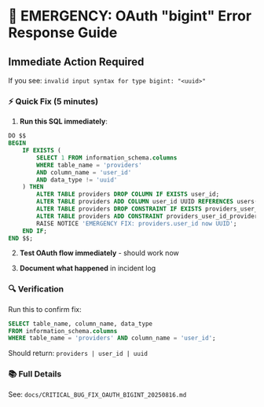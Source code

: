 # 🚨 EMERGENCY: OAuth "bigint" Error Response Guide

## Immediate Action Required

If you see: `invalid input syntax for type bigint: "<uuid>"`

### ⚡ Quick Fix (5 minutes)

1. **Run this SQL immediately**:
```sql
DO $$
BEGIN
    IF EXISTS (
        SELECT 1 FROM information_schema.columns 
        WHERE table_name = 'providers' 
        AND column_name = 'user_id' 
        AND data_type != 'uuid'
    ) THEN
        ALTER TABLE providers DROP COLUMN IF EXISTS user_id;
        ALTER TABLE providers ADD COLUMN user_id UUID REFERENCES users(id) ON DELETE CASCADE;
        ALTER TABLE providers DROP CONSTRAINT IF EXISTS providers_user_id_provider_key;
        ALTER TABLE providers ADD CONSTRAINT providers_user_id_provider_key UNIQUE(user_id, provider);
        RAISE NOTICE 'EMERGENCY FIX: providers.user_id now UUID';
    END IF;
END $$;
```

2. **Test OAuth flow immediately** - should work now

3. **Document what happened** in incident log

### 🔍 Verification
Run this to confirm fix:
```sql
SELECT table_name, column_name, data_type 
FROM information_schema.columns 
WHERE table_name = 'providers' AND column_name = 'user_id';
```
Should return: `providers | user_id | uuid`

### 📚 Full Details
See: `docs/CRITICAL_BUG_FIX_OAUTH_BIGINT_20250816.md`
